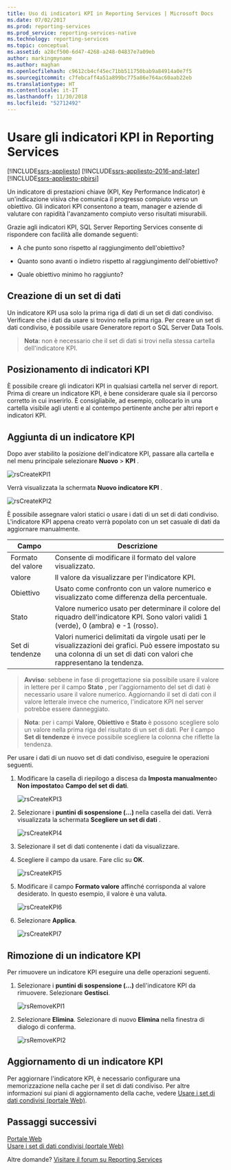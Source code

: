 ```yaml
---
title: Uso di indicatori KPI in Reporting Services | Microsoft Docs
ms.date: 07/02/2017
ms.prod: reporting-services
ms.prod_service: reporting-services-native
ms.technology: reporting-services
ms.topic: conceptual
ms.assetid: a28cf500-6d47-4268-a248-04837e7a09eb
author: markingmyname
ms.author: maghan
ms.openlocfilehash: c9612cb4cf45ec71bb511750bab9a84914a0e7f5
ms.sourcegitcommit: c7febcaff4a51a899bc775a86e764ac60aab22eb
ms.translationtype: HT
ms.contentlocale: it-IT
ms.lasthandoff: 11/30/2018
ms.locfileid: "52712492"
---
```

# <a name="working-with-kpis-in-reporting-services"></a>Usare gli indicatori KPI in Reporting Services

[!INCLUDE[ssrs-appliesto](../includes/ssrs-appliesto.md)] [!INCLUDE[ssrs-appliesto-2016-and-later](../includes/ssrs-appliesto-2016-and-later.md)] [!INCLUDE[ssrs-appliesto-pbirsi](../includes/ssrs-appliesto-pbirs.md)]

Un indicatore di prestazioni chiave (KPI, Key Performance Indicator) è un'indicazione visiva che comunica il progresso compiuto verso un obiettivo.  Gli indicatori KPI consentono a team, manager e aziende di valutare con rapidità l'avanzamento compiuto verso risultati misurabili.   
  
Grazie agli indicatori KPI, SQL Server Reporting Services consente di rispondere con facilità alle domande seguenti:  
  
-   A che punto sono rispetto al raggiungimento dell'obiettivo?  
  
-   Quanto sono avanti o indietro rispetto al raggiungimento dell'obiettivo?  
  
-   Quale obiettivo minimo ho raggiunto?  
  
## <a name="creating-a-dataset"></a>Creazione di un set di dati  
Un indicatore KPI usa solo la prima riga di dati di un set di dati condiviso. Verificare che i dati da usare si trovino nella prima riga. Per creare un set di dati condiviso, è possibile usare Generatore report o SQL Server Data Tools.  
  
> **Nota**: non è necessario che il set di dati si trovi nella stessa cartella dell'indicatore KPI.  
  
## <a name="placement-of-kpis"></a>Posizionamento di indicatori KPI  
  
È possibile creare gli indicatori KPI in qualsiasi cartella nel server di report.  Prima di creare un indicatore KPI, è bene considerare quale sia il percorso corretto in cui inserirlo. È consigliabile, ad esempio, collocarlo in una cartella visibile agli utenti e al contempo pertinente anche per altri report e indicatori KPI.  
  
## <a name="adding-a-kpi"></a>Aggiunta di un indicatore KPI  
  
Dopo aver stabilito la posizione dell'indicatore KPI, passare alla cartella e nel menu principale selezionare **Nuovo** > **KPI** .  
  
![rsCreateKPI1](../reporting-services/media/rscreatekpi1.png)  
  
Verrà visualizzata la schermata **Nuovo indicatore KPI** .  
  
![rsCreateKPI2](../reporting-services/media/rscreatekpi2.png)  
  
È possibile assegnare valori statici o usare i dati di un set di dati condiviso. L'indicatore KPI appena creato verrà popolato con un set casuale di dati da aggiornare manualmente.  
  
|Campo|Descrizione|  
|---|---|  
|Formato del valore|  Consente di modificare il formato del valore visualizzato.|   
|valore|Il valore da visualizzare per l'indicatore KPI.|  
|Obiettivo|Usato come confronto con un valore numerico e visualizzato come differenza della percentuale.|  
|Stato|Valore numerico usato per determinare il colore del riquadro dell'indicatore KPI. Sono valori validi 1 (verde), 0 (ambra) e -1 (rosso).|  
|Set di tendenze|Valori numerici delimitati da virgole usati per le visualizzazioni dei grafici. Può essere impostato su una colonna di un set di dati con valori che rappresentano la tendenza.|  
  
> **Avviso**: sebbene in fase di progettazione sia possibile usare il valore in lettere per il campo **Stato** , per l'aggiornamento del set di dati è necessario usare il valore numerico. Aggiornando il set di dati con il valore letterale invece che numerico, l'indicatore KPI nel server potrebbe essere danneggiato.  
  
> **Nota**: per i campi **Valore**, **Obiettivo** e **Stato** è possono scegliere solo un valore nella prima riga del risultato di un set di dati. Per il campo **Set di tendenze** è invece possibile scegliere la colonna che riflette la tendenza.  
  
Per usare i dati di un nuovo set di dati condiviso, eseguire le operazioni seguenti.  
  
1.  Modificare la casella di riepilogo a discesa da **Imposta manualmente**o **Non impostato**a **Campo del set di dati**.  
  
    ![rsCreateKPI3](../reporting-services/media/rscreatekpi3.png)  
  
2.  Selezionare i **puntini di sospensione (...)** nella casella dei dati. Verrà visualizzata la schermata **Scegliere un set di dati** .  
  
    ![rsCreateKPI4](../reporting-services/media/rscreatekpi4.png)  
  
3.  Selezionare il set di dati contenente i dati da visualizzare.  
  
4.  Scegliere il campo da usare. Fare clic su **OK**.  
  
    ![rsCreateKPI5](../reporting-services/media/rscreatekpi5.png)  
  
5.  Modificare il campo **Formato valore** affinché corrisponda al valore desiderato. In questo esempio, il valore è una valuta.  
  
    ![rsCreateKPI6](../reporting-services/media/rscreatekpi6.png)  
  
6.  Selezionare **Applica**.  
  
    ![rsCreateKPI7](../reporting-services/media/rscreatekpi7.png)  
  
## <a name="removing-a-kpi"></a>Rimozione di un indicatore KPI  
  
Per rimuovere un indicatore KPI eseguire una delle operazioni seguenti.  
  
1.  Selezionare i **puntini di sospensione (...)** dell'indicatore KPI da rimuovere. Selezionare **Gestisci**.  
  
    ![rsRemoveKPI1](../reporting-services/media/rsremovekpi1.png)  
  
2.  Selezionare **Elimina**. Selezionare di nuovo **Elimina** nella finestra di dialogo di conferma.  
  
    ![rsRemoveKPI2](../reporting-services/media/rsremovekpi2.png)  
  
## <a name="refreshing-a-kpi"></a>Aggiornamento di un indicatore KPI  
  
Per aggiornare l'indicatore KPI, è necessario configurare una memorizzazione nella cache per il set di dati condiviso. Per altre informazioni sui piani di aggiornamento della cache, vedere [Usare i set di dati condivisi (portale Web)](../reporting-services/work-with-shared-datasets-web-portal.md).  
  
## <a name="next-steps"></a>Passaggi successivi
  
[Portale Web](../reporting-services/web-portal-ssrs-native-mode.md)  
[Usare i set di dati condivisi (portale Web)](../reporting-services/work-with-shared-datasets-web-portal.md)

Altre domande? [Visitare il forum su Reporting Services](https://go.microsoft.com/fwlink/?LinkId=620231)
